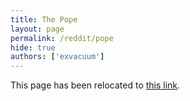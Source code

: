 ```yaml
---
title: The Pope
layout: page
permalink: /reddit/pope
hide: true
authors: ['exvacuum']
---
```

<html>
<head>
    <script type="text/javascript">
        window.location.replace("../reddit#pope");
    </script>
</head>
<body>
<p>This page has been relocated to <a href="../reddit#pope">this link</a>.</p>
</body>
</html>